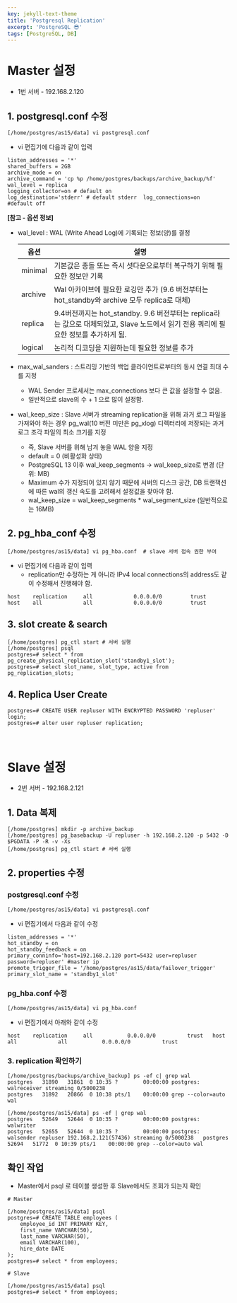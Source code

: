 ```yaml
---
key: jekyll-text-theme
title: 'Postgresql Replication'
excerpt: 'PostgreSQL 😎'
tags: [PostgreSQL, DB]
---
```



# Master 설정
* 1번 서버 - 192.168.2.120

## 1. postgresql.conf 수정

```
[/home/postgres/as15/data] vi postgresql.conf
```

* vi 편집기에 다음과 같이 입력


```
listen_addresses = '*'  
shared_buffers = 2GB  
archive_mode = on  
archive_command = 'cp %p /home/postgres/backups/archive_backup/%f'  
wal_level = replica  
logging_collector=on # default on  
log_destination='stderr' # default stderr  log_connections=on  #default off  
```

**[참고 - 옵션 정보]**

* wal_level : WAL (Write Ahead Log)에 기록되는 정보(양)를 결정

  | 옵션    | 설명                                                         |
  | ------- | ------------------------------------------------------------ |
  | minimal | 기본값은 충돌 또는 즉시 셧다운으로부터 복구하기 위해 필요한 정보만 기록 |
  | archive | Wal 아카이브에 필요한 로깅만 추가 (9.6 버전부터는 hot_standby와 archive 모두 replica로 대체) |
  | replica | 9.4버전까지는 hot_standby. 9.6 버전부터는 replica라는 값으로 대체되었고, Slave 노드에서 읽기 전용 쿼리에 필요한 정보를 추가하게 됨. |
  | logical | 논리적 디코딩을 지원하는데 필요한 정보를 추가                |

* max_wal_sanders : 스트리밍 기반의 백업 클라이언트로부터의 동시 연결 최대 수를 지정

  * WAL Sender 프로세서는 max_connections 보다 큰 값을 설정할 수 없음.
  * 일반적으로 slave의 수 + 1 으로 많이 설정함.

* wal_keep_size : Slave 서버가 streaming replication을 위해 과거 로그 파일을 가져와야 하는 경우 pg_wal(10 버전 미만은 pg_xlog) 디렉터리에 저장되는 과거 로그 조각 파일의 최소 크기를 지정

  * 즉, Slave 서버를 위해 남겨 놓을 WAL 양을 지정
  * default = 0 (비활성화 상태)
  * PostgreSQL 13 이후 wal_keep_segments -> wal_keep_size로 변경 (단위: MB)
  * Maximum 수가 지정되어 있지 않기 때문에 서버의 디스크 공간, DB 트랜잭션에 따른 wal의 갱신 속도를 고려해서 설정값을 찾아야 함.
  * wal_keep_size = wal_keep_segments * wal_segment_size (일반적으로는 16MB)



## 2. pg_hba_conf 수정


```
[/home/postgres/as15/data] vi pg_hba.conf  # slave 서버 접속 권한 부여
```

* vi 편집기에 다음과 같이 입력
  * replication만 수정하는 게 아니라 IPv4 local connections의 address도 같이 수정해서 진행해야 함.

```
host    replication     all             0.0.0.0/0         trust  
host    all             all             0.0.0.0/0         trust
```



## 3. slot create & search

```
[/home/postgres] pg_ctl start # 서버 실행  
[/home/postgres] psql  
postgres=# select * from pg_create_physical_replication_slot('standby1_slot');  
postgres=# select slot_name, slot_type, active from pg_replication_slots;  
```


## 4. Replica User Create

```
postgres=# CREATE USER repluser WITH ENCRYPTED PASSWORD 'repluser' login;  
postgres=# alter user repluser replication;
```

<br>

# Slave 설정 
* 2번 서버 - 192.168.2.121

## 1. Data 복제

```
[/home/postgres] mkdir -p archive_backup  
[/home/postgres] pg_basebackup -U repluser -h 192.168.2.120 -p 5432 -D $PGDATA -P -R -v -Xs  
[/home/postgres] pg_ctl start # 서버 실행
```

## 2. properties 수정

### postgresql.conf 수정

```
[/home/postgres/as15/data] vi postgresql.conf
```

* vi 편집기에서 다음과 같이 수정

```
listen_addresses = '*'  
hot_standby = on  
hot_standby_feedback = on  
primary_conninfo='host=192.168.2.120 port=5432 user=repluser password=repluser' #master ip
promote_trigger_file = '/home/postgres/as15/data/failover_trigger'  
primary_slot_name = 'standby1_slot'  
```

### pg_hba.conf 수정

```
[/home/postgres/as15/data] vi pg_hba.conf
```

* vi 편집기에서 아래와 같이 수정

```
host    replication     all           0.0.0.0/0          trust   host    all             all           0.0.0.0/0          trust
```

### 3. replication 확인하기


```
[/home/postgres/backups/archive_backup] ps -ef c| grep wal
postgres   31890   31861  0 10:35 ?        00:00:00 postgres: walreceiver streaming 0/5000238  
postgres   31892   20866  0 10:38 pts/1    00:00:00 grep --color=auto wal 

[/home/postgres/as15/data] ps -ef | grep wal 
postgres   52649   52644  0 10:35 ?        00:00:00 postgres: walwriter  
postgres   52655   52644  0 10:35 ?        00:00:00 postgres: walsender repluser 192.168.2.121(57436) streaming 0/5000238   postgres   52694   51772  0 10:39 pts/1    00:00:00 grep --color=auto wal
```

## **확인 작업**

* Master에서 psql 로 테이블 생성한 후 Slave에서도 조회가 되는지 확인

```
# Master

[/home/postgres/as15/data] psql
postgres=# CREATE TABLE employees (                             
    employee_id INT PRIMARY KEY,
    first_name VARCHAR(50),
    last_name VARCHAR(50),
    email VARCHAR(100),
    hire_date DATE
);
postgres=# select * from employees;
```

```
# Slave

[/home/postgres/as15/data] psql
postgres=# select * from employees;
```

